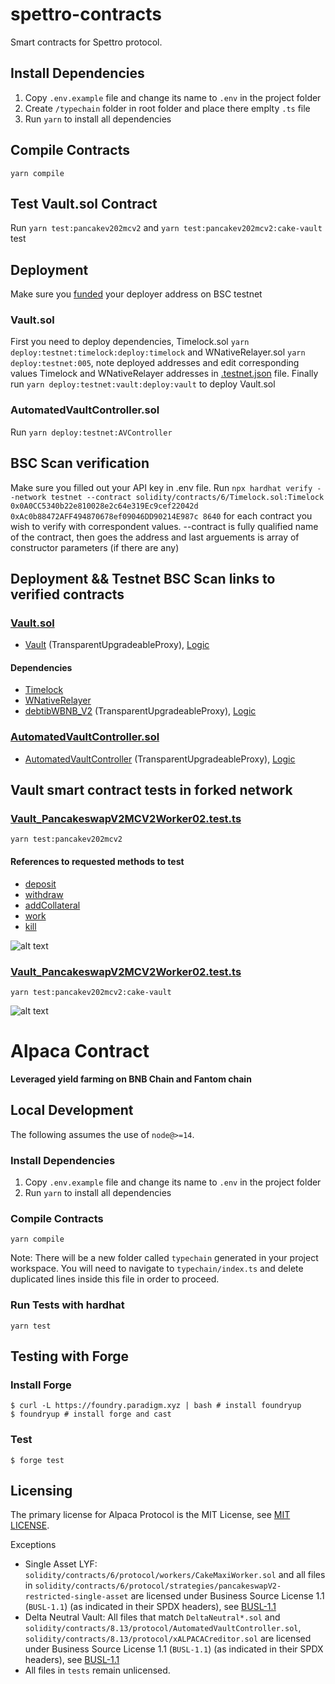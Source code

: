 # spettro-contracts
Smart contracts for Spettro protocol.

## Install Dependencies

1.  Copy `.env.example` file and change its name to `.env` in the project folder
2.  Create `/typechain` folder in root folder and place there emplty `.ts` file
3.  Run `yarn` to install all dependencies

## Compile Contracts

`yarn compile`

## Test Vault.sol Contract

Run `yarn test:pancakev202mcv2` and `yarn test:pancakev202mcv2:cake-vault` test

## Deployment

Make sure you [funded](https://testnet.binance.org/faucet-smart) your deployer address on BSC testnet

### Vault.sol

First you need to deploy dependencies, Timelock.sol `yarn deploy:testnet:timelock:deploy:timelock` and WNativeRelayer.sol `yarn deploy:testnet:005`, note deployed addresses and edit corresponding values Timelock and WNativeRelayer addresses in [.testnet.json](https://github.com/mnusurov/bsc-alpaca-contract/blob/main/.testnet.json) file.
Finally run `yarn deploy:testnet:vault:deploy:vault` to deploy Vault.sol

### AutomatedVaultController.sol

Run `yarn deploy:testnet:AVController`

## BSC Scan verification

Make sure you filled out your API key in .env file.
Run `npx hardhat verify --network testnet --contract solidity/contracts/6/Timelock.sol:Timelock 0x0A0CC5340b22e810028e2c64e319Ec9cef22042d 0xAc0b88472AFF494870678ef09046DD90214E987c 8640` for each contract you wish to verify with correspondent values.
--contract is fully qualified name of the contract, then goes the address and last arguements is array of constructor parameters (if there are any)

## Deployment && Testnet BSC Scan links to verified contracts

### [Vault.sol](https://github.com/mnusurov/bsc-alpaca-contract/blob/main/solidity/contracts/6/protocol/Vault.sol)

- [Vault](https://testnet.bscscan.com/address/0x065c0393933d40a7546da0e9fc9f9398376e4645#code) (TransparentUpgradeableProxy), [Logic](https://testnet.bscscan.com/address/0xd28c4ecdfcd00dbd6e7871a8f212393012ad1b86#code)

#### Dependencies

- [Timelock](https://testnet.bscscan.com/address/0x0A0CC5340b22e810028e2c64e319Ec9cef22042d#code)
- [WNativeRelayer](https://testnet.bscscan.com/address/0x33daa992F8aaBd57a67669d673c939d067A9ABd5#code)
- [debtibWBNB_V2](https://testnet.bscscan.com/token/0xC76B4C3147D855241e8EFeDaf0750F3b16490242) (TransparentUpgradeableProxy), [Logic](https://testnet.bscscan.com/address/0xbb6ea04d8960415ace0324846c1481b38e434dbd#code)

### [AutomatedVaultController.sol](https://github.com/mnusurov/bsc-alpaca-contract/blob/main/solidity/contracts/8.13/AutomatedVaultController.sol)

- [AutomatedVaultController](https://testnet.bscscan.com/address/0xa2f1f86e6836e4c08eb1e61f3ca4c79725d9fcee#code) (TransparentUpgradeableProxy), [Logic](https://testnet.bscscan.com/address/0xfb7eaab26b1307265d83dfdcb578471eeb5f18da#code)

## Vault smart contract tests in forked network

### [Vault_PancakeswapV2MCV2Worker02.test.ts](https://github.com/mnusurov/bsc-alpaca-contract/blob/main/test/integrations/protocol/workers/pcs/Vault_PancakeswapV2MCV2Worker02.test.ts)

```
yarn test:pancakev202mcv2
```

#### References to requested methods to test

- [deposit](https://github.com/mnusurov/bsc-alpaca-contract/blob/ed0502cc30e8bf4a308093d703a8327c9d0f6355/test/integrations/protocol/workers/pcs/Vault_PancakeswapV2MCV2Worker02.test.ts#L460)
- [withdraw](https://github.com/mnusurov/bsc-alpaca-contract/blob/ed0502cc30e8bf4a308093d703a8327c9d0f6355/test/integrations/protocol/workers/pcs/Vault_PancakeswapV2MCV2Worker02.test.ts#L1674)
- [addCollateral](https://github.com/mnusurov/bsc-alpaca-contract/blob/ed0502cc30e8bf4a308093d703a8327c9d0f6355/test/integrations/protocol/workers/pcs/Vault_PancakeswapV2MCV2Worker02.test.ts#L2377)
- [work](https://github.com/mnusurov/bsc-alpaca-contract/blob/ed0502cc30e8bf4a308093d703a8327c9d0f6355/test/integrations/protocol/workers/pcs/Vault_PancakeswapV2MCV2Worker02.test.ts#L523)
- [kill](https://github.com/mnusurov/bsc-alpaca-contract/blob/ed0502cc30e8bf4a308093d703a8327c9d0f6355/test/integrations/protocol/workers/pcs/Vault_PancakeswapV2MCV2Worker02.test.ts#L1356)

![alt text](https://github.com/mnusurov/bsc-alpaca-contract/blob/main/pancakev202mcv2.png?raw=true)

### [Vault_PancakeswapV2MCV2Worker02.test.ts](https://github.com/mnusurov/bsc-alpaca-contract/blob/main/test/integrations/protocol/workers/pcs/Vault_PancakeswapV2MCV2Worker02_Cake.test.ts)

```
yarn test:pancakev202mcv2:cake-vault
```

![alt text](https://github.com/mnusurov/bsc-alpaca-contract/blob/main/pancakev202mcv2-cake-vault.png?raw=true)

# Alpaca Contract

**Leveraged yield farming on BNB Chain and Fantom chain**

## Local Development

The following assumes the use of `node@>=14`.

### Install Dependencies

1.  Copy `.env.example` file and change its name to `.env` in the project folder
2.  Run `yarn` to install all dependencies

### Compile Contracts

`yarn compile`

Note: There will be a new folder called `typechain` generated in your project workspace. You will need to navigate to `typechain/index.ts` and delete duplicated lines inside this file in order to proceed.

### Run Tests with hardhat

`yarn test`

## Testing with Forge

### Install Forge

```
$ curl -L https://foundry.paradigm.xyz | bash # install foundryup
$ foundryup # install forge and cast
```

### Test

```
$ forge test
```

## Licensing

The primary license for Alpaca Protocol is the MIT License, see [MIT LICENSE](https://github.com/alpaca-finance/bsc-alpaca-contract/blob/main/LICENSE).

Exceptions

- Single Asset LYF: `solidity/contracts/6/protocol/workers/CakeMaxiWorker.sol` and all files in `solidity/contracts/6/protocol/strategies/pancakeswapV2-restricted-single-asset` are licensed under Business Source License 1.1 (`BUSL-1.1`) (as indicated in their SPDX headers), see [BUSL-1.1](https://github.com/alpaca-finance/bsc-alpaca-contract/blob/main/LICENSE_BUSL-1.1)
- Delta Neutral Vault: All files that match `DeltaNeutral*.sol` and `solidity/contracts/8.13/protocol/AutomatedVaultController.sol`, `solidity/contracts/8.13/protocol/xALPACACreditor.sol` are licensed under Business Source License 1.1 (`BUSL-1.1`) (as indicated in their SPDX headers), see [BUSL-1.1](https://github.com/alpaca-finance/bsc-alpaca-contract/blob/main/LICENSE_BUSL-1.1)
- All files in `tests` remain unlicensed.
